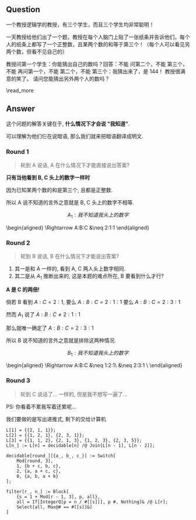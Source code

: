 
## Question

一个教授逻辑学的教授，有三个学生，而且三个学生均非常聪明！

一天教授给他们出了一个题，教授在每个人脑门上贴了一张纸条并告诉他们，每个人的纸条上都写了一个正整数，且某两个数的和等于第三个！（每个人可以看见另两个数，但看不见自己的）

教授问第一个学生：你能猜出自己的数吗？回答：不能
问第二个，不能
第三个，不能
再问第一个，不能
第二个，不能
第三个：我猜出来了，是 144！
教授很满意的笑了。
请问您能猜出另外两个人的数吗？

\read_more

## Answer

这个问题的解答关键在于, **什么情况下才会说 "我知道"**.


可以理解为他们仨在说暗语, 那么我们就来把暗语翻译成明文.

### Round 1

> 轮到 A 说话, A 在什么情况下才能直接说出答案?

**只有当他看到 B, C 头上的数字一样时**

因为已知某两个数的和是第三个, 且都是正整数.

所以 A 说不知道的言外之意就是 B, C 头上的数字不相等.

$$A_1: 我不知道我头上的数字 $$

\begin{aligned}
\Rightarrow
A:B:C &\neq 2:1:1
\end{aligned}

### Round 2

> 轮到 B 说话, B 在什么情况下才能说出答案?

1. 其一是和 A 一样的, 看到 A, C 两人头上数字相同.
2. 其二是从 $A_1$ 推断出来的, 这是本题的难点所在, B 要看到什么才行?

**A 是 C 的两倍!**

倘若 B 看到 $A:C=2:1$, 要么 $A:B:C=2:1:1$ 要么 $A:B:C=2:3:1$

然而 $A_1$ 说了 $A:B:C≠2:1:1$

那么就唯一确定了 $A:B:C=2:3:1$

所以 B 说不知道的言外之意就是排除这两种情况.

$$B_1: 我不知道我头上的数字 $$

\begin{aligned}
\Rightarrow
A:B:C &\neq 1:2:1\\
&\neq 2:3:1 \\
\end{aligned}

### Round 3

> 轮到 C 说话了... 一样的, 但是我不想写一遍了...

PS: 你看着不累我写着还累呢...

我们要做的是写出递推式, 剩下的交给计算机

```wl
L[1] = {{2, 1, 1}};
L[2] = {{1, 2, 1}, {2, 3, 1}};
L[3] = {{1, 1, 2}, {2, 1, 3}, {1, 2, 3}, {2, 3, 5}};
L[n_] := L[n] = decidable[n] /@ Join[L[n - 1], L[n - 2]];

decidable[round_][{a_, b_, c_}] := Switch[
	Mod[round, 3],
	1, {b + c, b, c},
	2, {a, a + c, c},
	0, {a, b, a + b}
];

filter[r_, n_] := Block[
	{s = 1 + Mod[r - 1, 3], p, all},
	all = If[IntegerQ[p = n / #[[s]]], p #, Nothing]& /@ L[r];
	Select[all, Max@# == #[[s]]&]
]
```